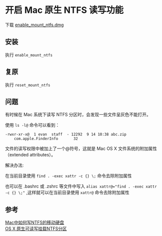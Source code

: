 # 开启 Mac 原生 NTFS 读写功能

下载 [enable_mount_ntfs.dmg](https://github.com/ef6/enable_mount_ntfs/releases)

## 安装

执行 `enable_mount_ntfs`

## 复原

执行 `reset_mount_ntfs`

## 问题

有时候在 Mac 系统下读写 NTFS 分区时，会发现一些文件呈灰色不能打开。

使用 `ls -l@` 命令可以看到：
```
-rwxr-xr-x@  1 evan  staff  - 12292  9 14 10:38 abc.zip
    com.apple.FinderInfo       32
```

文件的读写权限中被加上了一个@符号，这就是 Mac OS X 文件系统的附加属性（extended attributes）。

解决办法:

在当前目录使用 `find . -exec xattr -c {} \;` 命令去除附加属性

也可以在 .bashrc 或 .zshrc 等文件中写入 `alias xattr@="find . -exec xattr -c {} \;"` ,这样就可以在当前目录使用 `xattr@` 命令去除附加属性

## 参考
[Mac中如何写NTFS的移动硬盘](https://jingyan.baidu.com/article/cbcede07c8e4e002f50b4d68.html)  
[OS X 原生可读写挂载NTFS分区](https://www.jianshu.com/p/d4073acbb218)
